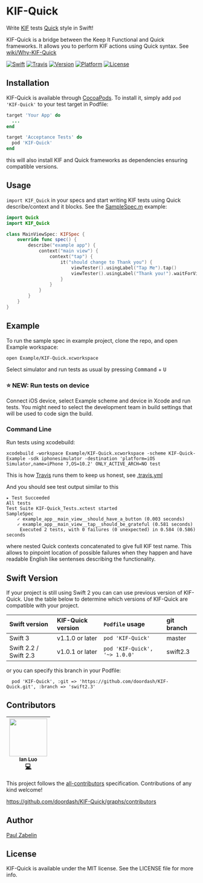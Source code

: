 # KIF-Quick
Write [KIF](https://github.com/kif-framework/KIF) tests [Quick](https://github.com/Quick/Quick) style in Swift!

KIF-Quick is a bridge between the Keep It Functional and Quick frameworks. It allows you to perform KIF actions using Quick syntax. See [wiki/Why-KIF-Quick](https://github.com/doordash/KIF-Quick/wiki/Why-KIF-Quick)

[![Swift][swift-badge]][swift-url]
[![Travis][travis-badge]][travis-url]
[![Version][version-badge]][pod-url]
[![Platform][platform-badge]][pod-url]
[![License][mit-badge]][pod-url]

## Installation

KIF-Quick is available through [CocoaPods](http://cocoapods.org). To install it, simply add `pod 'KIF-Quick'` to your test target in Podfile:

```ruby
target 'Your App' do
  ...
end

target 'Acceptance Tests' do
  pod 'KIF-Quick'
end
```
this will also install KIF and Quick frameworks as dependencies ensuring compatible versions.

## Usage
`import KIF_Quick` in your specs and start writing KIF tests using Quick describe/context and it blocks.  See the [SampleSpec.m](https://github.com/doordash/KIF-Quick/blob/master/Example/Tests/SampleSpec.swift) example:
```Swift
import Quick
import KIF_Quick

class MainViewSpec: KIFSpec {
    override func spec() {
        describe("example app") {
            context("main view") {
                context("tap") {
                    it("should change to Thank you") {
                        viewTester().usingLabel("Tap Me").tap()
                        viewTester().usingLabel("Thank you!").waitForView()
                    }
                }
            }
        }
    }
}
```

## Example

To run the sample spec in example project, clone the repo, and open Example workspace:
```
open Example/KIF-Quick.xcworkspace
```
Select simulator and run tests as usual by pressing <kbd>Command</kbd> + <kbd>U</kbd>

### ⭐️ NEW: Run tests on device

Connect iOS device, select Example scheme and device in Xcode and run tests. You might need to select the development team in build settings that will be used to code sign the build.

### Command Line
Run tests using xcodebuild:
```
xcodebuild -workspace Example/KIF-Quick.xcworkspace -scheme KIF-Quick-Example -sdk iphonesimulator -destination 'platform=iOS Simulator,name=iPhone 7,OS=10.2' ONLY_ACTIVE_ARCH=NO test
```
This is how [Travis][travis-url] runs them to keep us honest, see [.travis.yml](https://github.com/doordash/KIF-Quick/blob/master/.travis.yml)

And you should see test output similar to this
```
▸ Test Succeeded
All tests
Test Suite KIF-Quick_Tests.xctest started
SampleSpec
    ✓ example_app__main_view__should_have_a_button (0.003 seconds)
    ✓ example_app__main_view__tap__should_be_grateful (0.581 seconds)
	 Executed 2 tests, with 0 failures (0 unexpected) in 0.584 (0.586) seconds
```
where nested Quick contexts concatenated to give full KIF test name. This allows to pinpoint location of possible failures when they happen and have readable English like sentenses describing the functionality.

## Swift Version

If your project is still using Swift 2 you can can use previous version of KIF-Quick. Use the table below to determine which versions of KIF-Quick are compatible with your project.

|Swift version        |KIF-Quick version|`Podfile` usage|git branch|
|:--------------------|:---------------|:---------------|:---------------|
|Swift 3              |v1.1.0 or later |`pod 'KIF-Quick'`|master|
|Swift 2.2 / Swift 2.3|v1.0.1 or later |`pod 'KIF-Quick', '~> 1.0.0'`|swift2.3|

or you can specify this branch in your Podfile:
```
  pod 'KIF-Quick', :git => 'https://github.com/doordash/KIF-Quick.git', :branch => 'swift2.3'
```

## Contributors

| [<img src="https://avatars.githubusercontent.com/u/2940471?v=3&s=100" width="100px;"/><br /><sub>Ian Luo</sub>](https://github.com/lokae0)<br />[💻](https://github.com/doordash/KIF-Quick/commits?author=lokae0) |
| :---: |

This project follows the [all-contributors][all-contributors] specification.
Contributions of any kind welcome!

https://github.com/doordash/KIF-Quick/graphs/contributors

## Author

[Paul Zabelin](https://github.com/paulz)


## License

KIF-Quick is available under the MIT license. See the LICENSE file for more info.

[swift-badge]: https://img.shields.io/badge/Swift-3.0-orange.svg?style=flat
[swift-url]: https://swift.org
[travis-badge]: http://img.shields.io/travis/doordash/KIF-Quick.svg?style=flat
[travis-url]: https://travis-ci.org/doordash/KIF-Quick
[version-badge]: https://img.shields.io/cocoapods/v/KIF-Quick.svg?style=flat
[mit-badge]: https://img.shields.io/badge/License-MIT-blue.svg?style=flat
[platform-badge]: https://img.shields.io/cocoapods/p/KIF-Quick.svg?style=flat
[pod-url]: http://cocoapods.org/pods/KIF-Quick
[all-contributors]: https://github.com/kentcdodds/all-contributors
